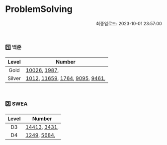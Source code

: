 # ProblemSolving
<p align="right"> 최종업로드: 2023-10-01 23:57:00 </p>


<br/>

### 1️⃣ 백준
| Level | Number |
| :------: | ------ |
| Gold | [10026](https://github.com/SSangRRae/ProblemSolving/tree/main/백준/Gold/10026. 적록색약), [1987](https://github.com/SSangRRae/ProblemSolving/tree/main/백준/Gold/1987. 알파벳),  |
| Silver | [1012](https://github.com/SSangRRae/ProblemSolving/tree/main/백준/Silver/1012. 유기농 배추), [11659](https://github.com/SSangRRae/ProblemSolving/tree/main/백준/Silver/11659. 구간 합 구하기 4), [1764](https://github.com/SSangRRae/ProblemSolving/tree/main/백준/Silver/1764. 듣보잡), [9095](https://github.com/SSangRRae/ProblemSolving/tree/main/백준/Silver/9095. 1， 2， 3 더하기), [9461](https://github.com/SSangRRae/ProblemSolving/tree/main/백준/Silver/9461. 파도반 수열),  |

<br/>

### 2️⃣ SWEA
| Level | Number |
| :------: | ------ |
| D3 | [14413](https://github.com/SSangRRae/ProblemSolving/tree/main/SWEA/D3/14413. 격자판 칠하기), [3431](https://github.com/SSangRRae/ProblemSolving/tree/main/SWEA/D3/3431. 준환이의 운동관리),  |
| D4 | [1249](https://github.com/SSangRRae/ProblemSolving/tree/main/SWEA/D4/1249. ［S／W 문제해결 응용］ 4일차 － 보급로), [5684](https://github.com/SSangRRae/ProblemSolving/tree/main/SWEA/D4/5684. ［Professional］ 운동),  |
